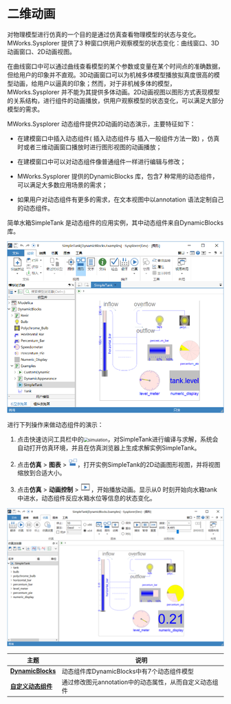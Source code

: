 # 二维动画

对物理模型进行仿真的一个目的是通过仿真查看物理模型的状态与变化。MWorks.Sysplorer 提供了3 种窗口供用户观察模型的状态变化：曲线窗口、3D动画窗口、2D动画视图。

在曲线窗口中可以通过曲线查看模型的某个参数或变量在某个时间点的准确数据，但给用户的印象并不直观。3D动画窗口可以为机械多体模型播放拟真度很高的模型动画，给用户以逼真的印象；然而，对于非机械多体的模型，MWorks.Sysplorer 并不能为其提供多体动画。2D动画视图以图形方式表现模型的关系结构，进行组件的动画播放，供用户观察模型的状态变化，可以满足大部分模型的需求。

MWorks.Sysplorer 动态组件提供2D动画的动态演示，主要特征如下：

- 在建模窗口中插入动态组件( 插入动态组件与 插入一般组件方法一致) ，仿真时或者三维动画窗口播放时进行图形视图的动画播放；

- 在建模窗口中可以对动态组件像普通组件一样进行编辑与修改；

- MWorks.Sysplorer 提供的DynamicBlocks 库，包含7 种常用的动态组件，可以满足大多数应用场景的需求；

- 如果用户对动态组件有更多的需求，在文本视图中以annotation 语法定制自己的动态组件。

简单水箱SimpleTank 是动态组件的应用实例，其中动态组件来自DynamicBlocks 库。

![SimpleTank](2D-Animation.assets/SimpleTank.png)

进行下列操作来做动态组件的演示：

1. 点击快速访问工具栏中的<img src="2D-Animation.assets/simulation.png" alt="simulation" style="zoom: 67%;" />，对SimpleTank进行编译与求解，系统会自动打开仿真环境，并且在仿真浏览器上生成求解实例SimpleTank。

2. 点击**仿真** > **图表** > <img src="2D-Animation.assets/图形视图.png" alt="图形视图" style="zoom:50%;" />，打开实例SimpleTank的2D动画图形视图，并将视图缩放到合适大小。

3. 点击**仿真** > **动画控制** > ![播放动画](2D-Animation.assets/播放动画.png)，开始播放动画。显示从0 时刻开始向水箱tank 中进水，动态组件反应水箱水位等信息的状态变化。

![播放二维动画](2D-Animation.assets/播放二维动画.png)

| 主题                                                         | 说明                                                   |
| ------------------------------------------------------------ | ------------------------------------------------------ |
| **[DynamicBlocks](#/forthExample/2D-Animation/DynamicBlocks)** | 动态组件库DynamicBlocks中有7个动态组件模型             |
| **[自定义动态组件](#/forthExample/2D-Animation/CustomizeDynamicComponent)** | 通过修改图元annotation中的动态属性，从而自定义动态组件 |


